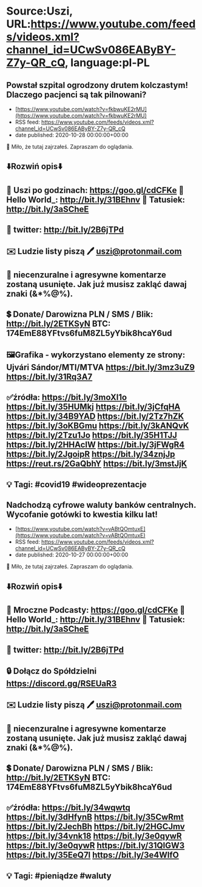 # Source:Uszi, URL:https://www.youtube.com/feeds/videos.xml?channel_id=UCwSv086EAByBY-Z7y-QR_cQ, language:pl-PL

## Powstał szpital ogrodzony drutem kolczastym! Dlaczego pacjenci są tak pilnowani?
 - [https://www.youtube.com/watch?v=fkbwuKE2rMU](https://www.youtube.com/watch?v=fkbwuKE2rMU)
 - RSS feed: https://www.youtube.com/feeds/videos.xml?channel_id=UCwSv086EAByBY-Z7y-QR_cQ
 - date published: 2020-10-28 00:00:00+00:00

🤪 Miło, że tutaj zajrzałeś.  Zapraszam do oglądania.

⬇️Rozwiń opis⬇️
------------------------------------------------------------
👀 Uszi po godzinach: https://goo.gl/cdCFKe
👀 Hello World_: http://bit.ly/31BEhnv
👀 Tatusiek: http://bit.ly/3aSCheE
------------------------------------------------------------
👀 twitter: http://bit.ly/2B6jTPd
------------------------------------------------------------
✉️ Ludzie listy piszą 
🖊️ uszi@protonmail.com
------------------------------------------------------------
👺 niecenzuralne i agresywne komentarze zostaną usunięte.  Jak już musisz zakląć dawaj znaki (&*%@%).
------------------------------------------------------------
💲 Donate/ Darowizna
PLN / SMS / Blik: http://bit.ly/2ETKSyN
BTC: 174EmE88YFtvs6fuM8ZL5yYbik8hcaY6ud
---------------------------------------------------------------
🖼Grafika - wykorzystano elementy ze strony: 
Ujvári Sándor/MTI/MTVA
https://bit.ly/3mz3uZ9
https://bit.ly/31Rq3A7
---------------------------------------------------------------
✅źródła:
https://bit.ly/3moXl1o
https://bit.ly/35HUMkj
https://bit.ly/3jCfqHA
https://bit.ly/34B9YAD
https://bit.ly/2Tz7hZK
https://bit.ly/3oKBGmu
https://bit.ly/3kANQvK
https://bit.ly/2Tzu1Jo
https://bit.ly/35H1TJJ
https://bit.ly/2HHAcIW
https://bit.ly/3jFWgR4
https://bit.ly/2JgoipR
https://bit.ly/34znjJp
https://reut.rs/2GaQbhY
https://bit.ly/3mstJjK
-------------------------------------------------------------
💡 Tagi: #covid19 #wideoprezentacje
--------------------------------------------------------------

## Nadchodzą cyfrowe waluty banków centralnych. Wycofanie gotówki to kwestia kilku lat!
 - [https://www.youtube.com/watch?v=vABtQOmtuxE](https://www.youtube.com/watch?v=vABtQOmtuxE)
 - RSS feed: https://www.youtube.com/feeds/videos.xml?channel_id=UCwSv086EAByBY-Z7y-QR_cQ
 - date published: 2020-10-27 00:00:00+00:00

🤪 Miło, że tutaj zajrzałeś.  Zapraszam do oglądania.

⬇️Rozwiń opis⬇️
------------------------------------------------------------
👀 Mroczne Podcasty: https://goo.gl/cdCFKe
👀 Hello World_: http://bit.ly/31BEhnv
👀 Tatusiek: http://bit.ly/3aSCheE
------------------------------------------------------------
👀 twitter: http://bit.ly/2B6jTPd
------------------------------------------------------------
🔒 Dołącz do Spółdzielni
https://discord.gg/RSEUaR3
------------------------------------------------------------
✉️ Ludzie listy piszą 
🖊️ uszi@protonmail.com
------------------------------------------------------------
👺 niecenzuralne i agresywne komentarze zostaną usunięte.  Jak już musisz zakląć dawaj znaki (&*%@%).
------------------------------------------------------------
💲 Donate/ Darowizna
PLN / SMS / Blik: http://bit.ly/2ETKSyN
BTC: 174EmE88YFtvs6fuM8ZL5yYbik8hcaY6ud
---------------------------------------------------------------
✅źródła:
https://bit.ly/34wqwtq
https://bit.ly/3dHfynB
https://bit.ly/35CwRmt
https://bit.ly/2JechBh
https://bit.ly/2HGCJmv
https://bit.ly/34vnk18
https://bit.ly/3e0qywR
https://bit.ly/3e0qywR
https://bit.ly/31QlGW3
https://bit.ly/35EeQ7l
https://bit.ly/3e4WlfO
-------------------------------------------------------------
💡 Tagi: #pieniądze #waluty
--------------------------------------------------------------

